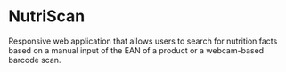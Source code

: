 # NutriScan
Responsive web application that allows users to search for nutrition facts based on a manual input of the EAN of a product or a webcam-based barcode scan.
